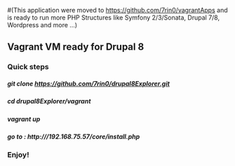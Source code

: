 #(This application were moved to https://github.com/7rin0/vagrantApps and is ready to run more PHP Structures like Symfony 2/3/Sonata, Drupal 7/8, Wordpress and more ...) 

## Vagrant VM ready for Drupal 8

### Quick steps

##### git clone https://github.com/7rin0/drupal8Explorer.git

##### cd drupal8Explorer/vagrant

##### vagrant up

##### go to : http:///192.168.75.57/core/install.php

### Enjoy!
